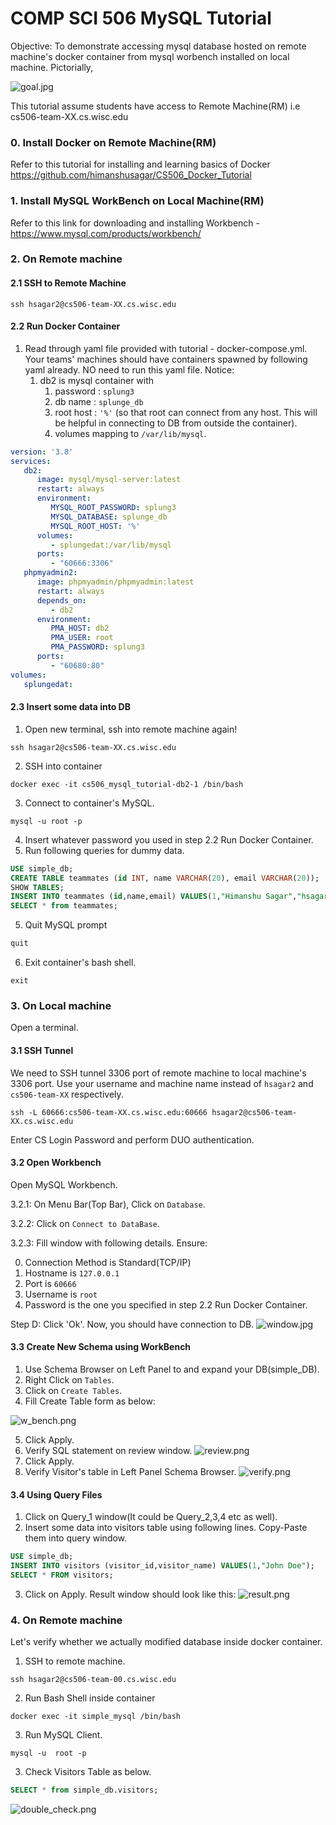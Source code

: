 # COMP SCI 506 MySQL Tutorial

Objective:
To demonstrate accessing mysql database hosted on remote machine's docker container from mysql worbench installed on local machine.
Pictorially,

![goal.jpg](images/goal.jpg)

This tutorial assume students have access to Remote Machine(RM) i.e cs506-team-XX.cs.wisc.edu

### 0. Install Docker on Remote Machine(RM)
Refer to this tutorial for installing and learning basics of Docker
https://github.com/himanshusagar/CS506_Docker_Tutorial

### 1. Install MySQL WorkBench on Local Machine(RM)
Refer to this link for downloading and installing Workbench - https://www.mysql.com/products/workbench/

### 2. On Remote machine
#### 2.1 SSH to Remote Machine
```shell
ssh hsagar2@cs506-team-XX.cs.wisc.edu
````
#### 2.2 Run Docker Container
1. Read through yaml file provided with tutorial - docker-compose.yml. Your teams' machines should have containers spawned by following
yaml already. NO need to run this yaml file. Notice:
   1. db2 is mysql container with
      1. password : `splung3`
      2. db name : `splunge_db`
      3. root host : `'%'` (so that root can connect from any host. This will be helpful in connecting to DB from outside the container).
      4. volumes mapping to `/var/lib/mysql`.

```yaml
version: '3.8'
services:
   db2:
      image: mysql/mysql-server:latest
      restart: always
      environment:
         MYSQL_ROOT_PASSWORD: splung3
         MYSQL_DATABASE: splunge_db
         MYSQL_ROOT_HOST: '%'
      volumes:
         - splungedat:/var/lib/mysql
      ports:
         - "60666:3306"
   phpmyadmin2:
      image: phpmyadmin/phpmyadmin:latest
      restart: always
      depends_on:
         - db2
      environment:
         PMA_HOST: db2
         PMA_USER: root
         PMA_PASSWORD: splung3
      ports:
         - "60680:80"
volumes:
   splungedat:
```


#### 2.3 Insert some data into DB
1. Open new terminal, ssh into remote machine again!
```shell
ssh hsagar2@cs506-team-XX.cs.wisc.edu
````
2. SSH into container
```shell
docker exec -it cs506_mysql_tutorial-db2-1 /bin/bash
```
3. Connect to container's MySQL.
```shell
mysql -u root -p
```
4. Insert whatever password you used in step  2.2 Run Docker Container.
5. Run following queries for dummy data.
```sql
USE simple_db;
CREATE TABLE teammates (id INT, name VARCHAR(20), email VARCHAR(20));
SHOW TABLES;
INSERT INTO teammates (id,name,email) VALUES(1,"Himanshu Sagar","hsagar@abc.def");
SELECT * from teammates;
```
5. Quit MySQL prompt
```sql
quit
```
6. Exit container's bash shell.
```shell
exit
```

### 3. On Local machine
Open a terminal.
#### 3.1 SSH Tunnel 
We need to SSH tunnel 3306 port of remote machine to local machine's 3306 port.
Use your username and machine name instead of `hsagar2` and `cs506-team-XX` respectively.
```shell
ssh -L 60666:cs506-team-XX.cs.wisc.edu:60666 hsagar2@cs506-team-XX.cs.wisc.edu
```
Enter CS Login Password and perform DUO authentication.

#### 3.2 Open Workbench
Open MySQL Workbench.

3.2.1: On Menu Bar(Top Bar), Click on `Database`.

3.2.2: Click on `Connect to DataBase`. 

3.2.3: Fill window with following details. Ensure:

0. Connection Method is Standard(TCP/IP)
1. Hostname is `127.0.0.1`
2. Port is `60666`
3. Username is `root`
4. Password is the one you specified in step 2.2 Run Docker Container.

Step D: Click 'Ok'.
Now, you should have connection to DB.
![window.jpg](images/window.jpg)

#### 3.3 Create New Schema using WorkBench
1. Use Schema Browser on Left Panel to and expand your DB(simple_DB).
2. Right Click on `Tables`.
3. Click on `Create Tables`.
4. Fill Create Table form as below:

![w_bench.png](images/w_bench.png)

5. Click Apply.
6. Verify SQL statement on review window.
   ![review.png](images/review.png)
7. Click Apply.
8. Verify Visitor's table in Left Panel Schema Browser.
   ![verify.png](images/verify.png)

#### 3.4 Using Query Files
1. Click on Query_1 window(It could be Query_2,3,4 etc as well).
2. Insert some data into visitors table using following lines. Copy-Paste them into query window.
```sql
USE simple_db;
INSERT INTO visitors (visitor_id,visitor_name) VALUES(1,"John Doe");
SELECT * FROM visitors;
```
3. Click on Apply. Result window should look like this:
   ![result.png](images/result.png)


### 4. On Remote machine
Let's verify whether we actually modified database inside docker container.
1. SSH to remote machine. 
```shell
ssh hsagar2@cs506-team-00.cs.wisc.edu
````
2. Run Bash Shell inside container
```shell
docker exec -it simple_mysql /bin/bash
```
3. Run MySQL Client.
```shell
mysql -u  root -p
```
3. Check Visitors Table as below. 
```sql
SELECT * from simple_db.visitors;
```
![double_check.png](images/double_check.png)
